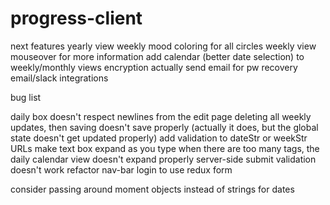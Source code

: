 # progress-client

next features
yearly view weekly mood coloring for all circles
weekly view mouseover for more information
add calendar (better date selection) to weekly/monthly views
encryption
actually send email for pw recovery
email/slack integrations

bug list

daily box doesn't respect newlines from the edit page
deleting all weekly updates, then saving doesn't save properly (actually it does, but the global state doesn't get updated properly)
add validation to dateStr or weekStr URLs
make text box expand as you type
when there are too many tags, the daily calendar view doesn't expand properly
server-side submit validation doesn't work
refactor nav-bar login to use redux form

consider passing around moment objects instead of strings for dates